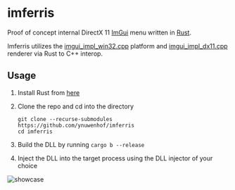 # imferris

Proof of concept internal DirectX 11 [ImGui](https://github.com/ocornut/imgui) menu written in [Rust](https://www.rust-lang.org/).

Imferris utilizes the [imgui_impl_win32.cpp](https://github.com/ocornut/imgui/blob/master/backends/imgui_impl_win32.cpp) platform and [imgui_impl_dx11.cpp](https://github.com/ocornut/imgui/blob/master/backends/imgui_impl_dx11.cpp) renderer via Rust to C++ interop.

## Usage

1. Install Rust from [here](https://www.rust-lang.org/)
2. Clone the repo and cd into the directory

    ```
    git clone --recurse-submodules https://github.com/ynuwenhof/imferris
    cd imferris
    ```
3. Build the DLL by running `cargo b --release`
4. Inject the DLL into the target process using the DLL injector of your choice

![showcase](https://user-images.githubusercontent.com/100025337/177890937-fe4e0001-6f0f-4cc1-8af5-5e1e0bdb524f.png)
